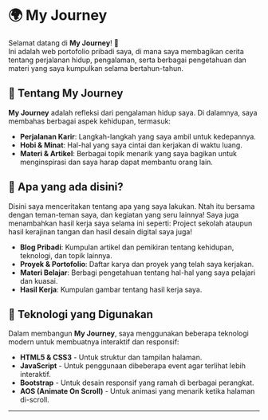 
# 🌍 My Journey

Selamat datang di **My Journey**! 🎉  
Ini adalah web portofolio pribadi saya, di mana saya membagikan cerita tentang perjalanan hidup, pengalaman, serta berbagai pengetahuan dan materi yang saya kumpulkan selama bertahun-tahun.


## 📖 Tentang **My Journey**

**My Journey** adalah refleksi dari pengalaman hidup saya. Di dalamnya, saya membahas berbagai aspek kehidupan, termasuk:
- **Perjalanan Karir**: Langkah-langkah yang saya ambil untuk kedepannya.
- **Hobi & Minat**: Hal-hal yang saya cintai dan kerjakan di waktu luang.
- **Materi & Artikel**: Berbagai topik menarik yang saya bagikan untuk menginspirasi dan saya harap dapat membantu orang lain.


## 🌟 Apa yang ada disini?
Disini saya menceritakan tentang apa yang saya lakukan. Ntah itu bersama dengan teman-teman saya, dan kegiatan yang seru lainnya!
Saya juga menambahkan hasil kerja saya selama ini seperti: Project sekolah ataupun hasil kerajinan tangan dan hasil desain digital saya juga!

- **Blog Pribadi**: Kumpulan artikel dan pemikiran tentang kehidupan, teknologi, dan topik lainnya.
- **Proyek & Portofolio**: Daftar karya dan proyek yang telah saya kerjakan.
- **Materi Belajar**: Berbagi pengetahuan tentang hal-hal yang saya pelajari dan kuasai.
- **Hasil Kerja**: Kumpulan gambar tentang hasil kerja saya.


## 🚀 Teknologi yang Digunakan

Dalam membangun **My Journey**, saya menggunakan beberapa teknologi modern untuk membuatnya interaktif dan responsif:
- **HTML5 & CSS3** - Untuk struktur dan tampilan halaman.
- **JavaScript** - Untuk penggunaan dibeberapa event agar terlihat lebih interaktif.
- **Bootstrap** - Untuk desain responsif yang ramah di berbagai perangkat.
- **AOS (Animate On Scroll)** - Untuk animasi yang menarik ketika halaman di-scroll.

---
